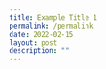 ```yaml
---
title: Example Title 1
permalink: /permalink
date: 2022-02-15
layout: post
description: ""
---
```


